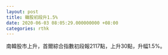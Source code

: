 ```yaml
---
layout: post
title: 韓股初段升1.5%
date: 2020-06-03 08:05:29.000000000 +08:00
categories: rthk
---
```


南韓股市上升，首爾綜合指數初段報2117點，上升30點，升幅1.5%。
